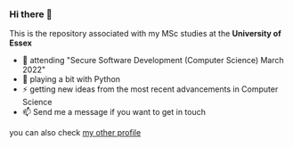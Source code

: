 ### Hi there 👋

This is the repository associated with my MSc studies at the <b>University of Essex</b>

- 🔭 attending "Secure Software Development (Computer Science) March 2022"
- 🌱 playing a bit with Python
- ⚡ getting new ideas from the most recent advancements in Computer Science
- 📫 Send me a message if you want to get in touch

you can also check <a href="https://github.com/alros">my other profile</a>

<!--
**ros101/ros101** is a ✨ _special_ ✨ repository because its `README.md` (this file) appears on your GitHub profile.

Here are some ideas to get you started:

- 🔭 I’m currently working on ...
- 🌱 I’m currently learning ...
- 👯 I’m looking to collaborate on ...
- 🤔 I’m looking for help with ...
- 💬 Ask me about ...
- 📫 How to reach me: ...
- 😄 Pronouns: ...
- ⚡ Fun fact: ...
-->
